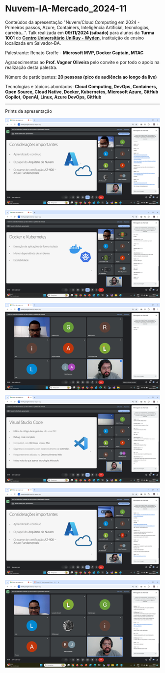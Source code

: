 # Nuvem-IA-Mercado_2024-11
Conteúdos da apresentação "Nuvem/Cloud Computing em 2024 - Primeiros passos, Azure, Containers, Inteligência Artificial, tecnologias, carreira...". Talk realizada em **09/11/2024 (sábado)** para alunos da **Turma 1001** do [**Centro Universitário UniRuy - Wyden**](https://www.wyden.com.br/unidades/uniruy), instituição de ensino localizada em Salvador-BA.

Palestrante: Renato Groffe - **Microsoft MVP, Docker Captain, MTAC**

Agradecimentos ao **Prof. Vagner Oliveira** pelo convite e por todo o apoio na realização desta palestra.

Número de participantes: **20 pessoas (pico de audiência ao longo da live)**

Tecnologias e tópicos abordados: **Cloud Computing, DevOps, Containers, Open Source, Cloud Native, Docker, Kubernetes, Microsoft Azure, GitHub Copilot, OpenAI, Linux, Azure DevOps, GitHub**

---

Prints da apresentação

![Renato palestrando](img/n-04.png)

![Renato palestrando](img/n-03.png)

![Renato palestrando](img/n-01.png)

![Renato palestrando](img/n-02.png)

![Renato palestrando](img/n-05.png)

![Renato palestrando](img/n-06.png)
